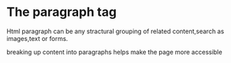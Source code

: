 # The paragraph tag #
Html paragraph can be any stractural grouping of related content,search as images,text or forms.

breaking up content into paragraphs helps make the page more accessible
